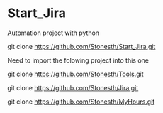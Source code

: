 # Start_Jira

Automation project with python

git clone https://github.com/Stonesth/Start_Jira.git

Need to import the folowing project into this one

git clone https://github.com/Stonesth/Tools.git

git clone https://github.com/Stonesth/Jira.git

git clone https://github.com/Stonesth/MyHours.git